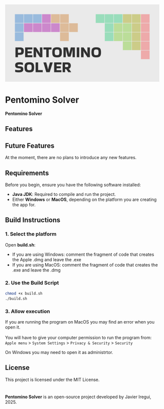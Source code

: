 <p align="center">
  <img src="media/banner.png" alt="Banner">
</p>

# Pentomino Solver

**Pentomino Solver** 

## Features


## Future Features

At the moment, there are no plans to introduce any new features.

## Requirements

Before you begin, ensure you have the following software installed:

- **Java JDK**: Required to compile and run the project.
- Either **Windows** or **MacOS**, depending on the platform you are creating the app for.

## Build Instructions

### 1. Select the platform

Open **build.sh**:

- If you are using Windows: comment the fragment of code that creates the Apple .dmg and leave the .exe
- If you are using MacOS: comment the fragment of code that creates the .exe and leave the .dmg

### 2. Use the Build Script

```bash
chmod +x build.sh
./build.sh
```

### 3. Allow execution

If you are running the program on MacOS you may find an error when you open it. <br><br>
You will have to give your computer permission to run the program from:<br>
``Apple menu`` > ``System Settings`` > ``Privacy & Security`` > ``Security``

On Windows you may need to open it as administrtor.

## License

This project is licensed under the MIT License.

#

**Pentomino Solver** is an open-source project developed by Javier Iregui, 2025.
